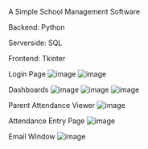 A Simple School Management Software

Backend: Python

Serverside: SQL

Frontend: Tkinter


Login Page
![image](https://github.com/user-attachments/assets/1bdd9534-225c-44f6-9aae-8d0e843d8aee)
![image](https://github.com/user-attachments/assets/549fc8a0-e4a6-47f7-b1cc-d86471d0c5c3)

Dashboards
![image](https://github.com/user-attachments/assets/2d3a159a-32f6-49fc-8cf9-df1597bbd42d)
![image](https://github.com/user-attachments/assets/de7e8f44-8658-4e82-a929-a264cd68c4f5)
![image](https://github.com/user-attachments/assets/7b582d54-ff24-4189-97ce-85f9df35b1e8)

Parent Attendance Viewer
![image](https://github.com/user-attachments/assets/52ece0de-63bc-4521-bcf2-6623647311a1)

Attendance Entry Page
![image](https://github.com/user-attachments/assets/09cae808-6b2f-40f3-9dac-c339a7caae84)

Email Window
![image](https://github.com/user-attachments/assets/d71fdf6e-0dad-4916-9aa3-000c32983580)

